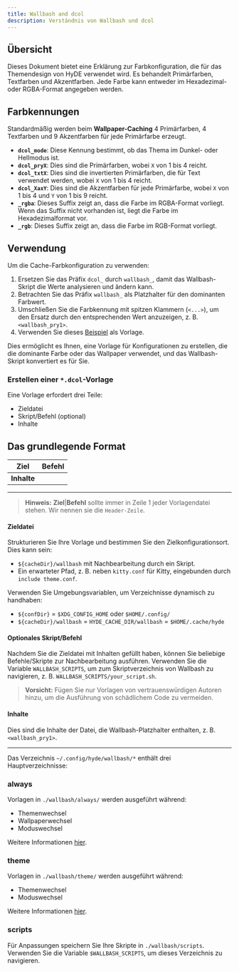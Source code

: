 ```yaml
---
title: Wallbash and dcol
description: Verständnis von Wallbash und dcol
---
```


## Übersicht

Dieses Dokument bietet eine Erklärung zur Farbkonfiguration, die für das Themendesign von HyDE verwendet wird. Es behandelt Primärfarben, Textfarben und Akzentfarben. Jede Farbe kann entweder im Hexadezimal- oder RGBA-Format angegeben werden.

## Farbkennungen

Standardmäßig werden beim **Wallpaper-Caching** 4 Primärfarben, 4 Textfarben und 9 Akzentfarben für jede Primärfarbe erzeugt.

- **`dcol_mode`**: Diese Kennung bestimmt, ob das Thema im Dunkel- oder Hellmodus ist.
- **`dcol_pryX`**: Dies sind die Primärfarben, wobei `X` von 1 bis 4 reicht.
- **`dcol_txtX`**: Dies sind die invertierten Primärfarben, die für Text verwendet werden, wobei `X` von 1 bis 4 reicht.
- **`dcol_XaxY`**: Dies sind die Akzentfarben für jede Primärfarbe, wobei `X` von 1 bis 4 und `Y` von 1 bis 9 reicht.
- **`_rgba`**: Dieses Suffix zeigt an, dass die Farbe im RGBA-Format vorliegt. Wenn das Suffix nicht vorhanden ist, liegt die Farbe im Hexadezimalformat vor.
- **`_rgb`**: Dieses Suffix zeigt an, dass die Farbe im RGB-Format vorliegt.

## Verwendung

Um die Cache-Farbkonfiguration zu verwenden:

1. Ersetzen Sie das Präfix `dcol_` durch `wallbash_`, damit das Wallbash-Skript die Werte analysieren und ändern kann.
2. Betrachten Sie das Präfix `wallbash_` als Platzhalter für den dominanten Farbwert.
3. Umschließen Sie die Farbkennung mit spitzen Klammern (`<...>`), um den Ersatz durch den entsprechenden Wert anzuzeigen, z. B. `<wallbash_pry1>`.
4. Verwenden Sie dieses [Beispiel](https://github.com/hyde-project/hyde/tree/master/Configs/.config/hyde/wallbash) als Vorlage.

Dies ermöglicht es Ihnen, eine Vorlage für Konfigurationen zu erstellen, die die dominante Farbe oder das Wallpaper verwendet, und das Wallbash-Skript konvertiert es für Sie.

### Erstellen einer `*.dcol`-Vorlage

Eine Vorlage erfordert drei Teile:

- Zieldatei
- Skript/Befehl (optional)
- Inhalte

## Das grundlegende Format

| Ziel          | Befehl  |
| ------------- | ------- |
| **Inhalte**   |

---

> **Hinweis:** **Ziel**|**Befehl** sollte immer in Zeile 1 jeder Vorlagendatei stehen. Wir nennen sie die `Header-Zeile`.

#### Zieldatei

Strukturieren Sie Ihre Vorlage und bestimmen Sie den Zielkonfigurationsort. Dies kann sein:

- `${cacheDir}/wallbash` mit Nachbearbeitung durch ein Skript.
- Ein erwarteter Pfad, z. B. neben `kitty.conf` für Kitty, eingebunden durch `include theme.conf`.

Verwenden Sie Umgebungsvariablen, um Verzeichnisse dynamisch zu handhaben:

- `${confDir}` = `$XDG_CONFIG_HOME` oder `$HOME/.config/`
- `${cacheDir}/wallbash` = `HYDE_CACHE_DIR/wallbash` = `$HOME/.cache/hyde`

#### Optionales Skript/Befehl

Nachdem Sie die Zieldatei mit Inhalten gefüllt haben, können Sie beliebige Befehle/Skripte zur Nachbearbeitung ausführen. Verwenden Sie die Variable `WALLBASH_SCRIPTS`, um zum Skriptverzeichnis von Wallbash zu navigieren, z. B. `WALLBASH_SCRIPTS/your_script.sh`.

> **Vorsicht:** Fügen Sie nur Vorlagen von vertrauenswürdigen Autoren hinzu, um die Ausführung von schädlichem Code zu vermeiden.

#### Inhalte

Dies sind die Inhalte der Datei, die Wallbash-Platzhalter enthalten, z. B. `<wallbash_pry1>`.

---

Das Verzeichnis `~/.config/hyde/wallbash/*` enthält drei Hauptverzeichnisse:

### always

Vorlagen in `./wallbash/always/` werden ausgeführt während:

- Themenwechsel
- Wallpaperwechsel
- Moduswechsel

Weitere Informationen [hier](./always/README).

### theme

Vorlagen in `./wallbash/theme/` werden ausgeführt während:

- Themenwechsel
- Moduswechsel

Weitere Informationen [hier](./theme/README).

### scripts

Für Anpassungen speichern Sie Ihre Skripte in `./wallbash/scripts`. Verwenden Sie die Variable `$WALLBASH_SCRIPTS`, um dieses Verzeichnis zu navigieren.
